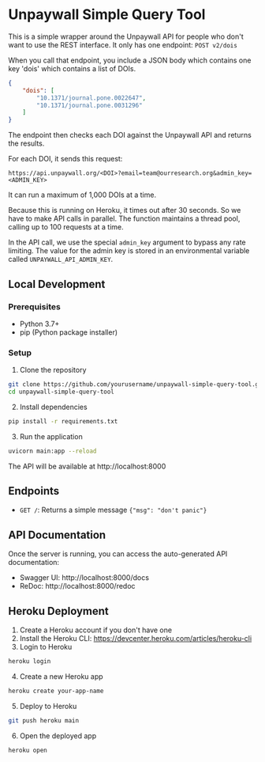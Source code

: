 # Unpaywall Simple Query Tool

This is a simple wrapper around the Unpaywall API for people who don't want to use the REST interface. It only has one endpoint: `POST v2/dois` 

When you call that endpoint, you include a JSON body which contains one key 'dois' which contains a list of DOIs. 

```json
{
    "dois": [
        "10.1371/journal.pone.0022647",
        "10.1371/journal.pone.0031296"
    ]
}
```

The endpoint then checks each DOI against the Unpaywall API and returns the results. 

For each DOI, it sends this request:

```
https://api.unpaywall.org/<DOI>?email=team@ourresearch.org&admin_key=<ADMIN_KEY>
```

It can run a maximum of 1,000 DOIs at a time.

Because this is running on Heroku, it times out after 30 seconds. So we have to make API calls in parallel. The function maintains a thread pool, calling up to 100 requests at a time. 

In the API call, we use the special `admin_key` argument to bypass any rate limiting. The value for the admin key is stored in an environmental variable called `UNPAYWALL_API_ADMIN_KEY`.

## Local Development

### Prerequisites
- Python 3.7+
- pip (Python package installer)

### Setup
1. Clone the repository
```bash
git clone https://github.com/yourusername/unpaywall-simple-query-tool.git
cd unpaywall-simple-query-tool
```

2. Install dependencies
```bash
pip install -r requirements.txt
```

3. Run the application
```bash
uvicorn main:app --reload
```

The API will be available at http://localhost:8000

## Endpoints

- `GET /`: Returns a simple message `{"msg": "don't panic"}`

## API Documentation

Once the server is running, you can access the auto-generated API documentation:
- Swagger UI: http://localhost:8000/docs
- ReDoc: http://localhost:8000/redoc

## Heroku Deployment

1. Create a Heroku account if you don't have one
2. Install the Heroku CLI: https://devcenter.heroku.com/articles/heroku-cli
3. Login to Heroku
```bash
heroku login
```

4. Create a new Heroku app
```bash
heroku create your-app-name
```

5. Deploy to Heroku
```bash
git push heroku main
```

6. Open the deployed app
```bash
heroku open